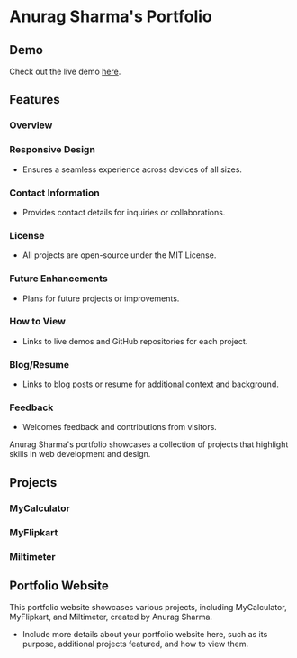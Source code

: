 # Anurag Sharma's Portfolio

## Demo

Check out the live demo [here](https://anuragvisioner.github.io/Portfolio_anurag/).

## Features
### Overview

### Responsive Design

- Ensures a seamless experience across devices of all sizes.

### Contact Information

- Provides contact details for inquiries or collaborations.

### License

- All projects are open-source under the MIT License.

### Future Enhancements

- Plans for future projects or improvements.

### How to View

- Links to live demos and GitHub repositories for each project.

### Blog/Resume

- Links to blog posts or resume for additional context and background.

### Feedback

- Welcomes feedback and contributions from visitors.

Anurag Sharma's portfolio showcases a collection of projects that highlight skills in web development and design.

## Projects

### MyCalculator



### MyFlipkart



### Miltimeter



## Portfolio Website

This portfolio website showcases various projects, including MyCalculator, MyFlipkart, and Miltimeter, created by Anurag Sharma.

- Include more details about your portfolio website here, such as its purpose, additional projects featured, and how to view them.
